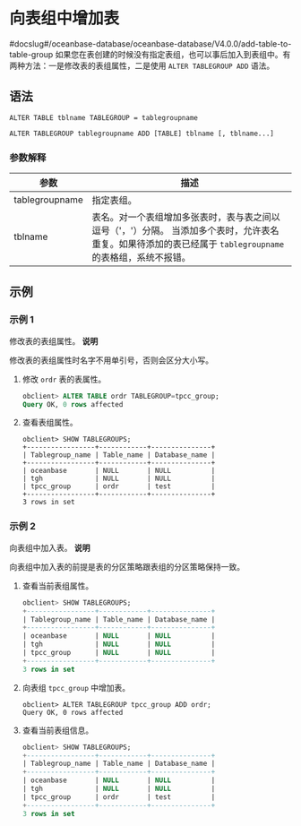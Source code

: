 # 向表组中增加表
#docslug#/oceanbase-database/oceanbase-database/V4.0.0/add-table-to-table-group
如果您在表创建的时候没有指定表组，也可以事后加入到表组中。有两种方法：一是修改表的表组属性，二是使用 `ALTER TABLEGROUP ADD` 语法。

## 语法

```unknow
ALTER TABLE tblname TABLEGROUP = tablegroupname
```

```unknow
ALTER TABLEGROUP tablegroupname ADD [TABLE] tblname [, tblname...]
```

### 参数解释

|     **参数**     |                                                         **描述**                                                         |
|----------------|------------------------------------------------------------------------------------------------------------------------|
| tablegroupname | 指定表组。                                                                                                                  |
| tblname        | 表名。对一个表组增加多张表时，表与表之间以逗号（'，'）分隔。 当添加多个表时，允许表名重复。如果待添加的表已经属于 `tablegroupname`的表格组，系统不报错。 |

## 示例

### 示例 1

修改表的表组属性。
**说明**

修改表的表组属性时名字不用单引号，否则会区分大小写。

1. 修改 `ordr` 表的表属性。

   ```sql
   obclient> ALTER TABLE ordr TABLEGROUP=tpcc_group;
   Query OK, 0 rows affected
   ```

2. 查看表组属性。

   ```unknow
   obclient> SHOW TABLEGROUPS;
   +-----------------+------------+---------------+
   | Tablegroup_name | Table_name | Database_name |
   +-----------------+------------+---------------+
   | oceanbase       | NULL       | NULL          |
   | tgh             | NULL       | NULL          |
   | tpcc_group      | ordr       | test          |
   +-----------------+------------+---------------+
   3 rows in set
   ```

### 示例 2

向表组中加入表。
**说明**

向表组中加入表的前提是表的分区策略跟表组的分区策略保持一致。

1. 查看当前表组属性。

   ```sql
   obclient> SHOW TABLEGROUPS;
   +-----------------+------------+---------------+
   | Tablegroup_name | Table_name | Database_name |
   +-----------------+------------+---------------+
   | oceanbase       | NULL       | NULL          |
   | tgh             | NULL       | NULL          |
   | tpcc_group      | NULL       | NULL          |
   +-----------------+------------+---------------+
   3 rows in set
   ```

2. 向表组 `tpcc_group` 中增加表。

   ```unknow
   obclient> ALTER TABLEGROUP tpcc_group ADD ordr;
   Query OK, 0 rows affected
   ```

3. 查看当前表组信息。

   ```sql
   obclient> SHOW TABLEGROUPS;
   +-----------------+------------+---------------+
   | Tablegroup_name | Table_name | Database_name |
   +-----------------+------------+---------------+
   | oceanbase       | NULL       | NULL          |
   | tgh             | NULL       | NULL          |
   | tpcc_group      | ordr       | test          |
   +-----------------+------------+---------------+
   3 rows in set
   ```
